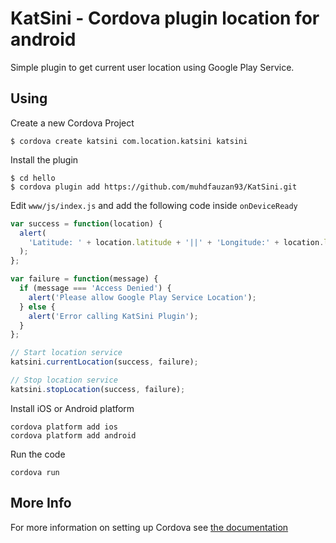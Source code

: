 # KatSini - Cordova plugin location for android

Simple plugin to get current user location using Google Play Service.

## Using

Create a new Cordova Project

    $ cordova create katsini com.location.katsini katsini

Install the plugin

    $ cd hello
    $ cordova plugin add https://github.com/muhdfauzan93/KatSini.git

Edit `www/js/index.js` and add the following code inside `onDeviceReady`

```js
var success = function(location) {
  alert(
    'Latitude: ' + location.latitude + '||' + 'Longitude:' + location.longitude
  );
};

var failure = function(message) {
  if (message === 'Access Denied') {
    alert('Please allow Google Play Service Location');
  } else {
    alert('Error calling KatSini Plugin');
  }
};

// Start location service
katsini.currentLocation(success, failure);

// Stop location service
katsini.stopLocation(success, failure);
```

Install iOS or Android platform

    cordova platform add ios
    cordova platform add android

Run the code

    cordova run

## More Info

For more information on setting up Cordova see [the documentation](http://cordova.apache.org/docs/en/latest/guide/cli/index.html)
